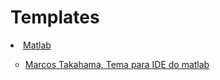 # Templates
<li><a href="https://www.mathworks.com/matlabcentral/fileexchange/53862-matlab-schemer">Matlab</a></li>
<ul style="list-style-type: circle;">
  <li><a href="https://github.com/mhtakahama/Templates/blob/main/Marcos_TakahamaColorSchemeForMATLAB.prf">Marcos Takahama, Tema para IDE do matlab</a></li>
</ul>

